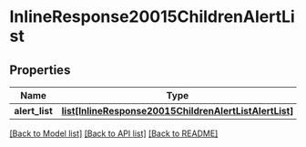 # InlineResponse20015ChildrenAlertList

## Properties
Name | Type | Description | Notes
------------ | ------------- | ------------- | -------------
**alert_list** | [**list[InlineResponse20015ChildrenAlertListAlertList]**](InlineResponse20015ChildrenAlertListAlertList.md) |  | [optional] 

[[Back to Model list]](../README.md#documentation-for-models) [[Back to API list]](../README.md#documentation-for-api-endpoints) [[Back to README]](../README.md)

